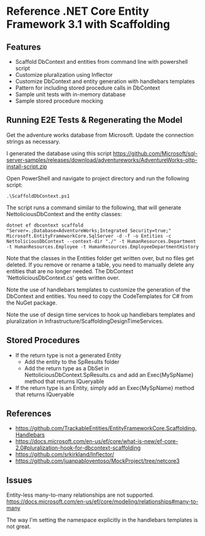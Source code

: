 # Reference .NET Core Entity Framework 3.1 with Scaffolding

## Features
* Scaffold DbContext and entities from command line with powershell script
* Customize pluralization using Inflector
* Customize DbContext and entity generation with handlebars templates
* Pattern for including stored procedure calls in DbContext
* Sample unit tests with in-memory database
* Sample stored procedure mocking

## Running E2E Tests & Regenerating the Model

Get the adventure works database from Microsoft. Update the connection strings as necessary.

I generated the database using this script 
https://github.com/Microsoft/sql-server-samples/releases/download/adventureworks/AdventureWorks-oltp-install-script.zip

Open PowerShell and navigate to project directory and run the following script:

    .\ScaffoldDbContext.ps1

The script runs a command similar to the following, that will generate NettoliciousDbContext and the entity classes:

    dotnet ef dbcontext scaffold "Server=.;Database=AdventureWorks;Integrated Security=true;" Microsoft.EntityFrameworkCore.SqlServer -d -f -o Entities -c NettoliciousDbContext --context-dir "./" -t HumanResources.Department -t HumanResources.Employee -t HumanResources.EmployeeDepartmentHistory

Note that the classes in the Entities folder get written over, but no files get deleted.
If you remove or rename a table, you need to manually delete any entities that are no longer needed.
The DbContext 'NettoliciousDbContext.cs' gets written over.

Note the use of handlebars templates to customize the generation of the DbContext and entities. You need to copy the CodeTemplates
for C# from the NuGet package.

Note the use of design time services to hook up handlebars templates and pluralization in Infrastructure/ScaffoldingDesignTimeServices.

## Stored Procedures 
* If the return type is not a generated Entity
    * Add the entity to the SpResults folder
    * Add the return type as a DbSet in NettoliciousDbContext.SpResults.cs and add an Exec{MySpName} method 
that returns IQueryable<MyCustomType>
* If the return type is an Entity, simply add an Exec{MySpName} method that returns IQueryable<MyEntityType>

## References
* https://github.com/TrackableEntities/EntityFrameworkCore.Scaffolding.Handlebars
* https://docs.microsoft.com/en-us/ef/core/what-is-new/ef-core-2.0#pluralization-hook-for-dbcontext-scaffolding
* https://github.com/srkirkland/Inflector/
* https://github.com/juanpabloventoso/MockProject/tree/netcore3

## Issues

Entity-less many-to-many relationships are not supported.
https://docs.microsoft.com/en-us/ef/core/modeling/relationships#many-to-many

The way I'm setting the namespace explicitly in the handlebars templates is not great.
